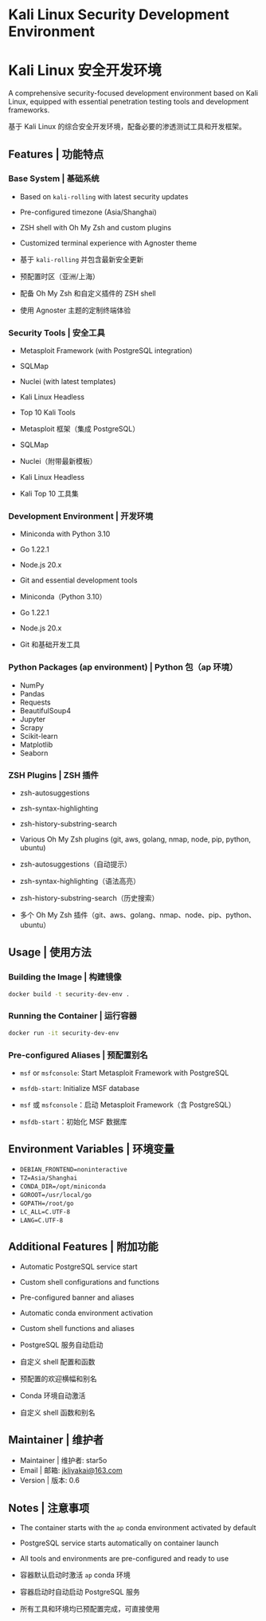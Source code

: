 
# Kali Linux Security Development Environment
# Kali Linux 安全开发环境

A comprehensive security-focused development environment based on Kali Linux, equipped with essential penetration testing tools and development frameworks.

基于 Kali Linux 的综合安全开发环境，配备必要的渗透测试工具和开发框架。

## Features | 功能特点

### Base System | 基础系统
- Based on `kali-rolling` with latest security updates
- Pre-configured timezone (Asia/Shanghai)
- ZSH shell with Oh My Zsh and custom plugins
- Customized terminal experience with Agnoster theme

- 基于 `kali-rolling` 并包含最新安全更新
- 预配置时区（亚洲/上海）
- 配备 Oh My Zsh 和自定义插件的 ZSH shell
- 使用 Agnoster 主题的定制终端体验

### Security Tools | 安全工具
- Metasploit Framework (with PostgreSQL integration)
- SQLMap
- Nuclei (with latest templates)
- Kali Linux Headless
- Top 10 Kali Tools

- Metasploit 框架（集成 PostgreSQL）
- SQLMap
- Nuclei（附带最新模板）
- Kali Linux Headless
- Kali Top 10 工具集

### Development Environment | 开发环境
- Miniconda with Python 3.10
- Go 1.22.1
- Node.js 20.x
- Git and essential development tools

- Miniconda（Python 3.10）
- Go 1.22.1
- Node.js 20.x
- Git 和基础开发工具

### Python Packages (ap environment) | Python 包（ap 环境）
- NumPy
- Pandas
- Requests
- BeautifulSoup4
- Jupyter
- Scrapy
- Scikit-learn
- Matplotlib
- Seaborn

### ZSH Plugins | ZSH 插件
- zsh-autosuggestions
- zsh-syntax-highlighting
- zsh-history-substring-search
- Various Oh My Zsh plugins (git, aws, golang, nmap, node, pip, python, ubuntu)

- zsh-autosuggestions（自动提示）
- zsh-syntax-highlighting（语法高亮）
- zsh-history-substring-search（历史搜索）
- 多个 Oh My Zsh 插件（git、aws、golang、nmap、node、pip、python、ubuntu）

## Usage | 使用方法

### Building the Image | 构建镜像
```bash
docker build -t security-dev-env .
```

### Running the Container | 运行容器
```bash
docker run -it security-dev-env
```

### Pre-configured Aliases | 预配置别名
- `msf` or `msfconsole`: Start Metasploit Framework with PostgreSQL
- `msfdb-start`: Initialize MSF database

- `msf` 或 `msfconsole`：启动 Metasploit Framework（含 PostgreSQL）
- `msfdb-start`：初始化 MSF 数据库

## Environment Variables | 环境变量
- `DEBIAN_FRONTEND=noninteractive`
- `TZ=Asia/Shanghai`
- `CONDA_DIR=/opt/miniconda`
- `GOROOT=/usr/local/go`
- `GOPATH=/root/go`
- `LC_ALL=C.UTF-8`
- `LANG=C.UTF-8`

## Additional Features | 附加功能
- Automatic PostgreSQL service start
- Custom shell configurations and functions
- Pre-configured banner and aliases
- Automatic conda environment activation
- Custom shell functions and aliases

- PostgreSQL 服务自动启动
- 自定义 shell 配置和函数
- 预配置的欢迎横幅和别名
- Conda 环境自动激活
- 自定义 shell 函数和别名

## Maintainer | 维护者
- Maintainer | 维护者: star5o
- Email | 邮箱: jkliyakai@163.com
- Version | 版本: 0.6

## Notes | 注意事项
- The container starts with the `ap` conda environment activated by default
- PostgreSQL service starts automatically on container launch
- All tools and environments are pre-configured and ready to use

- 容器默认启动时激活 `ap` conda 环境
- 容器启动时自动启动 PostgreSQL 服务
- 所有工具和环境均已预配置完成，可直接使用
